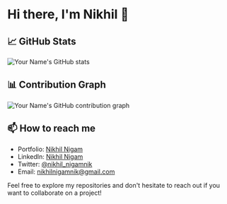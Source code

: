 # Hi there, I'm Nikhil 👋

## 📈 GitHub Stats
![Your Name's GitHub stats](https://github-readme-stats.vercel.app/api?username=nikhilnigamnik&show_icons=true&theme=graywhite)

## 📊 Contribution Graph
![Your Name's GitHub contribution graph](https://github-readme-activity-graph.vercel.app/graph?username=nikhilnigamnik&theme=minimal)


## 📫 How to reach me
- Portfolio: [Nikhil Nigam](https://slyn.xyz/nikks)
- LinkedIn: [Nikhil Nigam](https://slyn.xyz/linkedin)
- Twitter: [@nikhil_nigamnik](https://slyn.xyz/x)
- Email: nikhilnigamnik@gmail.com

Feel free to explore my repositories and don't hesitate to reach out if you want to collaborate on a project!
